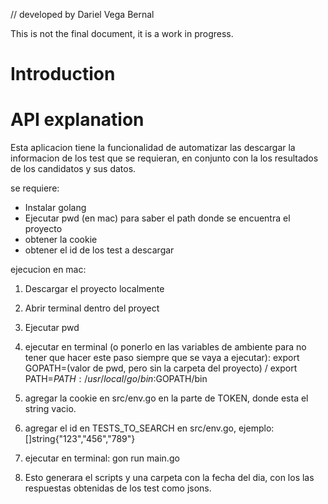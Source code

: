 // developed by Dariel Vega Bernal

This is not the final document, it is a work in progress.

# Introduction

# API explanation

Esta aplicacion tiene la funcionalidad de automatizar las descargar la informacion de los test que se requieran, en conjunto con la los resultados de los candidatos y sus datos.

se requiere:

- Instalar golang
- Ejecutar pwd (en mac) para saber el path donde se encuentra el proyecto
- obtener la cookie 
- obtener el id de los test a descargar

ejecucion en mac:

1. Descargar el proyecto localmente

2. Abrir terminal dentro del proyect 

3. Ejecutar pwd

4. ejecutar en terminal (o ponerlo en las variables de ambiente para no tener que hacer este paso siempre que se vaya a ejecutar):
export GOPATH=(valor de pwd, pero sin la carpeta del proyecto) /
export PATH=$PATH:/usr/local/go/bin:$GOPATH/bin 

5. agregar la cookie en src/env.go en la parte de TOKEN, donde esta el string vacio.

6. agregar el id en TESTS_TO_SEARCH en src/env.go, ejemplo: []string{"123","456","789"}

7. ejecutar en terminal: gon run main.go

8. Esto generara el scripts y una carpeta con la fecha del dia, con los las respuestas obtenidas de los test como jsons.